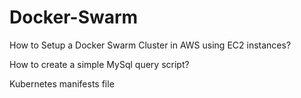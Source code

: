 # Docker-Swarm

How to Setup a Docker Swarm Cluster in AWS using EC2 instances?

How to create a simple MySql query script?

Kubernetes manifests file 
